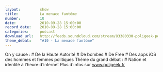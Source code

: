 ```yaml
---
layout:         show
title:          La menace fantôme
number:         10
date:           2010-09-28 15:00:00
record_date:    2010-09-28 15:00:00
categories:     podcast
download_url:   http://feeds.soundcloud.com/stream/83380330-poligeek-poligeek10.mp3
theme_debat:    "#10 - La menace fantôme"
---
```



On y cause : # De la Haute Autorité # De bombes # De Free # Des apps iOS des hommes et femmes politiques Thème du grand débat : # Nation et identité à l’heure d’Internet Plus d'infos sur www.poligeek.fr

